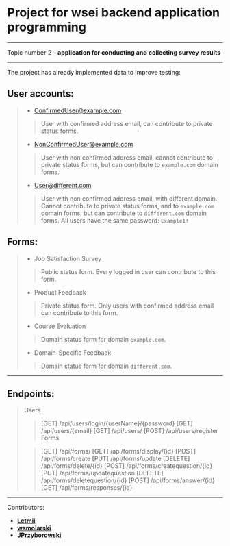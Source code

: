 # Project for wsei backend application programming 
___
Topic number 2 - **application for conducting and collecting survey results**
___
The project has already implemented data to improve testing:
## User accounts:
> * ConfirmedUser@example.com
>> User with confirmed address email, can contribute to private status forms.
> * NonConfirmedUser@example.com
>> User with non confirmed address email, cannot contribute to private status forms, but can contribute to `example.com` domain forms.
> * User@different.com
>> User with non confirmed address email, with different domain. Cannot contribute to private status forms, and to `example.com` domain forms, but can contribute to `different.com` domain forms.
> All users have the same password: `Example1!`
## Forms:
> * Job Satisfaction Survey
>> Public status form. Every logged in user can contribute to this form.
> * Product Feedback
>> Private status form. Only users with confirmed address email can contribute to this form.
> * Course Evaluation
>> Domain status form for domain `example.com`.
> * Domain-Specific Feedback
>> Domain status form for domain `different.com`.
___
## Endpoints:
> Users
> 
>> [GET\] /api/users/login/{userName}/{password}
>> [GET\] /api/users/{email}
>> [GET\] /api/users/
>> [POST\] /api/users/register
> Forms
>
>> [GET\] /api/forms/
>> [GET\] /api/forms/display/{id}
>> [POST\] /api/forms/create
>> [PUT\] /api/forms/update
>> [DELETE\] /api/forms/delete/{id}
>> [POST\] /api/forms/createquestion/{id}
>> [PUT\] /api/forms/updatequestion
>> [DELETE\] /api/forms/deletequestion/{id}
>> [POST\] /api/forms/answer/{id}
>> [GET\] /api/forms/responses/{id}
___
Contributors:
- __[Letmii](https://github.com/Letmii)__
- __[wsmolarski](https://github.com/wsmolarski)__
- __[JPrzyborowski](https://github.com/JPrzyborowski)__
